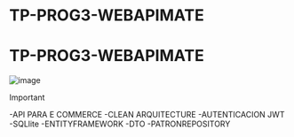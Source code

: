 # TP-PROG3-WEBAPIMATE
# TP-PROG3-WEBAPIMATE
![image](https://github.com/user-attachments/assets/482f9079-0526-44b5-8407-ffd87df712e8)
> [!IMPORTANT]
-API PARA E COMMERCE
-CLEAN ARQUITECTURE
-AUTENTICACION JWT
-SQLlite
-ENTITYFRAMEWORK
-DTO
-PATRONREPOSITORY

